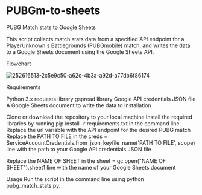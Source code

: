 # PUBGm-to-sheets

PUBG Match stats to Google Sheets

This script collects match stats data from a specified API endpoint for a PlayerUnknown's Battlegrounds (PUBGmobile) match, and writes the data to a Google Sheets document using the Google Sheets API.

Flowchart

![252616513-2c5e9c50-a62c-4b3a-a92d-a77db6f86174](https://github.com/user-attachments/assets/d05aa5b8-3866-464f-b8b9-25a67aa28bbe)

Requirements

Python 3.x
requests library
gspread library
Google API credentials JSON file
A Google Sheets document to write the data to
Installation

Clone or download the repository to your local machine
Install the required libraries by running pip install -r requirements.txt in the command line
Replace the url variable with the API endpoint for the desired PUBG match
Replace the PATH TO FILE in the creds = ServiceAccountCredentials.from_json_keyfile_name('PATH TO FILE', scope) line with the path to your Google API credentials JSON file

Replace the NAME OF SHEET in the sheet = gc.open("NAME OF SHEET").sheet1 line with the name of your Google Sheets document

Usage
Run the script in the command line using python pubg_match_stats.py.

